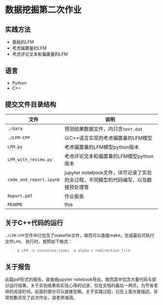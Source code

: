 # 数据挖掘第二次作业

## 实践方法
- 基础的LFM
- 考虑偏置量的LFM
- 考虑评论文本和偏置量的LFM

## 语言
- Python
- C++

## 提交文件目录结构
|文件|说明|
|--|-----|
|`./data`|预测结果数据文件，内只含`test.dat`|
|`./LFM-CPP`|以C++语言实现的考虑偏置量的LFM模型|
|`LFM.py`|考虑偏置量的LFM模型python版本 |
|`LFM_with_review.py`| 考虑评论文本和偏置量的LFM模型python版本 |
|`code_and_report.ipynb`|jupyter notebook文件，详尽记录了实验的全过程，不同模型的代码编写，以及数据预处理等 |
|`Report.pdf`|作业报告|
|`README`|this|


## 关于C++代码的运行
`./LFM-CPP`文件中已包含了makefile文件，故而可以直接make，生成最后可执行文件`LFM`。
执行时，按照如下格式：
>`$ LFM -n iteration_times -a alpha > redirection_file`

## 关于报告
此篇pdf形式的报告，直接由jupyter notebook导出，故而其中包含大量代码与部分运行结果。关于实验结果和实验心得的记录，仅在文档的最后一两页。为节省老师的阅读时间，前面的部分可以直接忽略。关于实践过程，已在上面大致描述。非常抱歉迟交了此次作业，请老师海涵。

